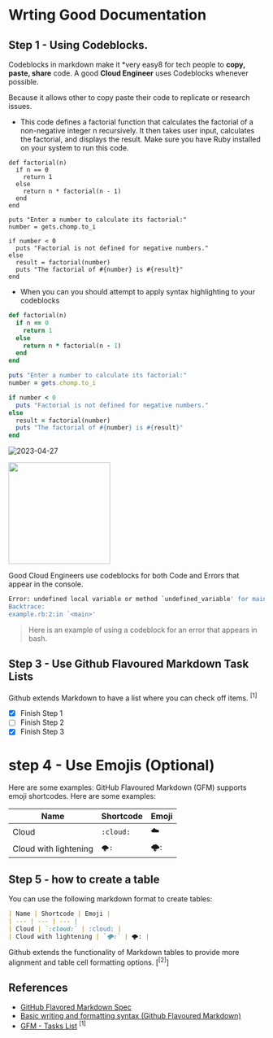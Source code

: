 # Wrting Good Documentation

## Step 1 - Using Codeblocks.

Codeblocks in markdown make it *very easy8 for tech people to **copy, paste, share** code.
A good __Cloud Engineer__ uses Codeblocks whenever possible.

Because it allows other to copy paste their code to replicate or research issues.

- This code defines a factorial function that calculates the factorial of a non-negative integer n recursively. It then takes user input, calculates the factorial, and displays the result. Make sure you have Ruby installed on your system to run this code.
```
def factorial(n)
  if n == 0
    return 1
  else
    return n * factorial(n - 1)
  end
end

puts "Enter a number to calculate its factorial:"
number = gets.chomp.to_i

if number < 0
  puts "Factorial is not defined for negative numbers."
else
  result = factorial(number)
  puts "The factorial of #{number} is #{result}"
end
```

- When you can you should attempt to apply syntax highlighting to your codeblocks

```ruby
def factorial(n)
  if n == 0
    return 1
  else
    return n * factorial(n - 1)
  end
end

puts "Enter a number to calculate its factorial:"
number = gets.chomp.to_i

if number < 0
  puts "Factorial is not defined for negative numbers."
else
  result = factorial(number)
  puts "The factorial of #{number} is #{result}"
end
```


![2023-04-27](https://github.com/Nurudeen25/github-docs-example/assets/67113867/b0f2ad44-25bf-4dc6-bb02-cb186468b162)

<img width="200px" src="https://github.com/Nurudeen25/github-docs-example/assets/67113867/b0f2ad44-25bf-4dc6-bb02-cb186468b162"/>

Good Cloud Engineers use codeblocks for both Code and Errors that appear in the console.


```bash
Error: undefined local variable or method `undefined_variable' for main:Object
Backtrace:
example.rb:2:in `<main>'
```

> Here is an example of using a codeblock for an error that appears in bash.


## Step 3 - Use Github Flavoured Markdown Task Lists

Github extends Markdown to have a list where you can check off items. <sup>[1]</sup>

- [x] Finish Step 1
- [ ] Finish Step 2
- [x] Finish Step 3

# step 4 - Use Emojis (Optional)

Here are some examples:
GitHub Flavoured Markdown (GFM) supports emoji shortcodes. Here are some examples:

| Name | Shortcode | Emoji |
| --- | --- | --- |
| Cloud | `:cloud:` | :cloud: |
| Cloud with lightening | `🌩️:` | 🌩️: |

## Step 5 - how to create a table

You can use the following markdown format to create tables:

```md
| Name | Shortcode | Emoji |
| --- | --- | --- |
| Cloud | `:cloud:` | :cloud: |
| Cloud with lightening | `🌩️:` | 🌩️: |
```
Github extends the functionality of Markdown tables to provide more alignment and table cell formatting options. [<sup>[2]</sup>]



## References
- [GitHub Flavored Markdown Spec](https://github.github.com/gfm/) 
- [Basic writing and formatting syntax (Github Flavoured Markdown)](https://docs.github.com/en/get-started/writing-on-github/getting-started-with-writing-and-formatting-on-github/basic-writing-and-formatting-syntax#relative-links) 
- [GFM - Tasks List](https://docs.github.com/en/get-started/writing-on-github/getting-started-with-writing-and-formatting-on-github/basic-writing-and-formatting-syntax#relative-links) <sup>[1]</sup>
